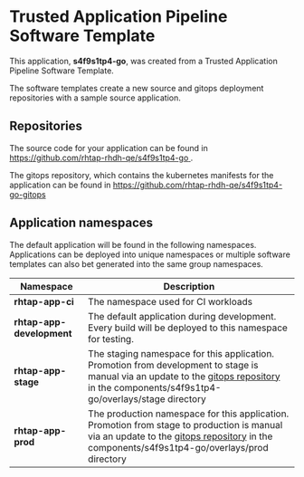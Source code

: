 # Trusted Application Pipeline Software Template

This application, **s4f9s1tp4-go**, was created from a Trusted Application Pipeline Software Template.

The software templates create a new source and gitops deployment repositories with a sample source application. 

## Repositories

The source code for your application can be found in [https://github.com/rhtap-rhdh-qe/s4f9s1tp4-go ](https://github.com/rhtap-rhdh-qe/s4f9s1tp4-go ).
 
The gitops repository, which contains the kubernetes manifests for the application can be found in 
[https://github.com/rhtap-rhdh-qe/s4f9s1tp4-go-gitops ](https://github.com/rhtap-rhdh-qe/s4f9s1tp4-go-gitops ) 

## Application namespaces 

The default application will be found in the following namespaces. Applications can be deployed into unique namespaces or multiple software templates can also bet generated into the same group namespaces.  

|  Namespace   |  Description   |  
| -------- | -------- |
| **rhtap-app-ci** | The namespace used for CI workloads |
| **rhtap-app-development** | The default application during development. Every build will be deployed to this namespace for testing. |
| **rhtap-app-stage** | The staging namespace for this application. Promotion from development to stage is manual via an update to the [gitops repository](https://github.com/rhtap-rhdh-qe/s4f9s1tp4-go-gitops ) in the components/s4f9s1tp4-go/overlays/stage directory |
| **rhtap-app-prod** | The production namespace for this application. Promotion from stage to production is manual via an update to the [gitops repository](https://github.com/rhtap-rhdh-qe/s4f9s1tp4-go-gitops ) in the components/s4f9s1tp4-go/overlays/prod directory |